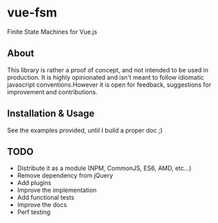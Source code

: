 # vue-fsm
Finite State Machines for Vue.js

## About
This library is rather a proof of concept, and not intended to be used in production. It is highly opinionated and isn't meant to follow idiomatic javascript conventions.However it is open for feedback, suggestions for improvement and contributions.

## Installation & Usage

See the examples provided, until I build a proper doc ;)

## TODO

* Distribute it as a module (NPM, CommonJS, ES6, AMD, etc...)
* Remove dependency from jQuery
* Add plugins
* Improve the implementation
* Add functional tests
* Improve the docs
* Perf testing

